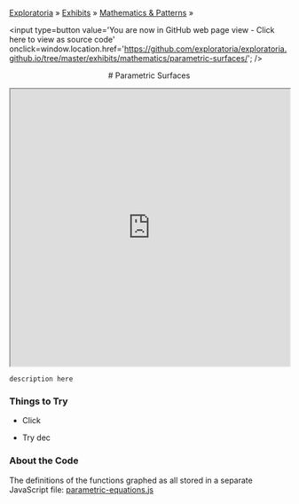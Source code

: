 [Exploratoria]( http://exploratoria.github.io ) &raquo; [Exhibits]( http://exploratoria.github.io/exhibits/ ) &raquo;
[Mathematics & Patterns]( http://exploratoria.github.io/exhibits/mathematics/ ) &raquo;

<span style=display:none; >[You are now in GitHub source code view - Click here to view as a web page]( http://exploratoria.github.io/exhibits/mathematics/parametric-surfaces/index.html "View file as a web page." ) </span>
<input type=button value='You are now in GitHub web page view - Click here to view as source code' onclick=window.location.href='https://github.com/exploratoria/exploratoria.github.io/tree/master/exhibits/mathematics/parametric-surfaces/'; />

<center>
# Parametric Surfaces
</center>

<span style=display:none>_View as a web page to see the content of this iframe_</span>
<iframe src=http://exploratoria.github.io/lib/code-edit-view/code-edit-view.html#http://exploratoria.github.io/exhibits/mathematics/parametric-surfaces/parametric-surfaces.html width=100% height=500px></iframe>

`description here`

### Things to Try

* Click

* Try dec
 
### About the Code

The definitions of the functions graphed as all stored in a separate JavaScript file: [parametric-equations.js](https://github.com/exploratoria/exploratoria.github.io/tree/master/exhibits/mathematics/parametric-surfaces/js/parametric-equatons.js)

